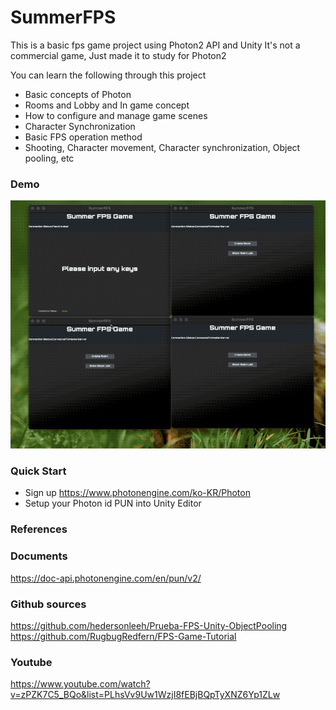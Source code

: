 # SummerFPS

This is a basic fps game project using Photon2 API and Unity
It's not a commercial game, Just made it to study for Photon2

You can learn the following through this project

- Basic concepts of Photon
- Rooms and Lobby and In game concept
- How to configure and manage game scenes
- Character Synchronization
- Basic FPS operation method 
- Shooting, Character movement, Character synchronization, Object pooling, etc


### Demo
![](https://github.com/superbderrick/SummerFPS/blob/main/demo.gif?raw=true)

### Quick Start 

- Sign up https://www.photonengine.com/ko-KR/Photon
- Setup your Photon id PUN into Unity Editor 

### References

### Documents
https://doc-api.photonengine.com/en/pun/v2/

### Github sources
https://github.com/hedersonleeh/Prueba-FPS-Unity-ObjectPooling
https://github.com/RugbugRedfern/FPS-Game-Tutorial

### Youtube
https://www.youtube.com/watch?v=zPZK7C5_BQo&list=PLhsVv9Uw1WzjI8fEBjBQpTyXNZ6Yp1ZLw
